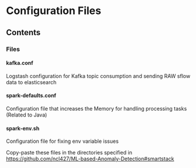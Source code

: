 # Configuration Files
## Contents
### Files

#### **kafka.conf**
Logstash configuration for Kafka topic consumption and sending RAW sflow data to elasticsearch

#### **spark-defaults.conf**
Configuration file that increases the Memory for handling processing tasks (Related to Java)

#### **spark-env.sh**
Configuration file for fixing env variable issues

Copy-paste these files in the directories specified in <https://github.com/ncl427/ML-based-Anomaly-Detection#smartstack>
